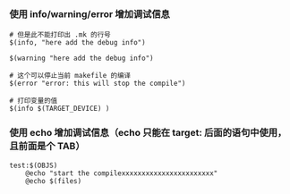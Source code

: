 ### 使用 info/warning/error 增加调试信息

```
# 但是此不能打印出 .mk 的行号
$(info, "here add the debug info")

$(warning "here add the debug info")

# 这个可以停止当前 makefile 的编译
$(error "error: this will stop the compile")

# 打印变量的值
$(info $(TARGET_DEVICE) )
```

### 使用 echo 增加调试信息（echo 只能在 target: 后面的语句中使用，且前面是个 TAB）

```
test:$(OBJS)
    @echo "start the compilexxxxxxxxxxxxxxxxxxxxxxx"
    @echo $(files)
```

